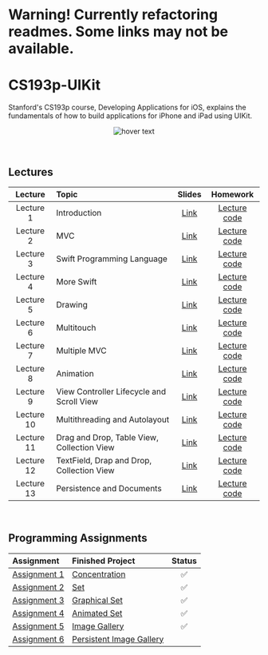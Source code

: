 # Warning! Currently refactoring readmes. Some links may not be available.

# CS193p-UIKit
Stanford's CS193p course, Developing Applications for iOS, explains the fundamentals of how to build applications for iPhone and iPad using UIKit.
<p align="center">
  <img src="https://miro.medium.com/max/1200/1*UlybzoOkP5X87QLW7e7Hwg.png" title="hover text">
</p>

<br>

## Lectures
| Lecture     | Topic                                                 | Slides                                                                                                                   | Homework          |
| :----:      | :---                                                  | :----:                                                                                                                   | :----:            | 
| Lecture 1   | Introduction                                          | [Link](https://github.com/maksim-mitrofanov/CS193p-UIKit/blob/main/Lectures/Lecture%201/Lecture%201%20Slides.pdf)        | [Lecture code](https://github.com/maksim-mitrofanov/CS193p-UIKit/blob/main/Lectures/Lecture%201/Readme.md)      |
| Lecture 2   | MVC                                                   | [Link](https://github.com/maksim-mitrofanov/CS193p-UIKit/blob/main/Lectures/Lecture%202/Lecture%202%20Slides.pdf)        | [Lecture code](https://github.com/maksim-mitrofanov/CS193p-UIKit/blob/main/Lectures/Lecture%202/Readme.md)      |
| Lecture 3   | Swift Programming Language                            | [Link](https://github.com/maksim-mitrofanov/CS193p-UIKit/blob/main/Lectures/Lecture%203/Lecture%203%20Slides.pdf)        | [Lecture code](https://github.com/maksim-mitrofanov/CS193p-UIKit/blob/main/Lectures/Lecture%203/Readme.md)      |
| Lecture 4   | More Swift                                            | [Link](https://github.com/maksim-mitrofanov/CS193p-UIKit/blob/main/Lectures/Lecture%204/Lecture%204%20Slides.pdf)        | [Lecture code](https://github.com/maksim-mitrofanov/CS193p-UIKit/blob/main/Lectures/Lecture%204/Readme.md)      |
| Lecture 5   | Drawing                                               | [Link](https://github.com/maksim-mitrofanov/CS193p-UIKit/blob/main/Lectures/Lecture%205/Lecture%205%20Slides.pdf)        | [Lecture code](https://github.com/maksim-mitrofanov/CS193p-UIKit/blob/main/Lectures/Lecture%205/Readme.md)      |
| Lecture 6   | Multitouch                                            | [Link](https://github.com/maksim-mitrofanov/CS193p-UIKit/blob/main/Lectures/Lecture%206/Lecture%206%20Slides.pdf)        | [Lecture code](https://github.com/maksim-mitrofanov/CS193p-UIKit/blob/main/Lectures/Lecture%206/Readme.md)      |
| Lecture 7   | Multiple MVC                                          | [Link](https://github.com/maksim-mitrofanov/CS193p-UIKit/blob/main/Lectures/Lecture%207/Lecture%207%20Slides.pdf)        | [Lecture code](https://github.com/maksim-mitrofanov/CS193p-UIKit/blob/main/Lectures/Lecture%207/Readme.md)      |
| Lecture 8   | Animation                                             | [Link](https://github.com/maksim-mitrofanov/CS193p-UIKit/blob/main/Lectures/Lecture%208/Lecture%208%20Slides.pdf)        | [Lecture code](https://github.com/maksim-mitrofanov/CS193p-UIKit/blob/main/Lectures/Lecture%208/Readme.md)      |
| Lecture 9   | View Controller Lifecycle and Scroll View             | [Link](https://github.com/maksim-mitrofanov/CS193p-UIKit/blob/main/Lectures/Lecture%209/Lecture%209%20Slides.pdf)        | [Lecture code](https://github.com/maksim-mitrofanov/CS193p-UIKit/blob/main/Lectures/Lecture%209/Readme.md)      |
| Lecture 10  | Multithreading and Autolayout                         | [Link](https://github.com/maksim-mitrofanov/CS193p-UIKit/blob/main/Lectures/Lecture%2010/Lecture%2010%20Slides.pdf)      | [Lecture code](https://github.com/maksim-mitrofanov/CS193p-UIKit/blob/main/Lectures/Lecture%2010/Readme.md)      |
| Lecture 11  | Drag and Drop, Table View, Collection View            | [Link](https://github.com/maksim-mitrofanov/CS193p-UIKit/blob/main/Lectures/Lecture%2011/Lecture%2011%20Slides.pdf)      | [Lecture code](https://github.com/maksim-mitrofanov/CS193p-UIKit/blob/main/Lectures/Lecture%2011/Readme.md)      |
| Lecture 12  | TextField, Drap and Drop, Collection View             | [Link](https://github.com/maksim-mitrofanov/CS193p-UIKit/blob/main/Lectures/Lecture%2012/Lecture%2012%20Slides.pdf)      | [Lecture code](https://github.com/maksim-mitrofanov/CS193p-UIKit/blob/main/Lectures/Lecture%2012/Readme.md)      |
| Lecture 13  | Persistence and Documents                             | [Link](https://github.com/maksim-mitrofanov/CS193p-UIKit/blob/main/Lectures/Lecture%2013/Lecture%2013%20Slides.pdf)      | [Lecture code](https://github.com/maksim-mitrofanov/CS193p-UIKit/blob/main/Lectures/Lecture%2013/Readme.md)      |      |
<br>

## Programming Assignments
| Assignment                                                                                                                                           | Finished Project                                                                                                              | Status   |
| :----                                                                                                                                                | :----                                                                                                                         | :----:   |
| [Assignment 1](https://github.com/maksim-mitrofanov/CS193p-UIKit/blob/main/Assignments/Assignment%201/Concentration.pdf)                             | [Concentration](https://github.com/maksim-mitrofanov/CS193p-UIKit/blob/main/Assignments/Assignment%201/Readme.md)             | ✅       |
| [Assignment 2](https://github.com/maksim-mitrofanov/CS193p-UIKit/blob/main/Assignments/Assignment%202/Set.pdf)                                       | [Set](https://github.com/maksim-mitrofanov/CS193p-UIKit/blob/main/Assignments/Assignment%202/Readme.md)                       | ✅       |
| [Assignment 3](https://github.com/maksim-mitrofanov/CS193p-UIKit/blob/main/Assignments/Assignment%203/Graphical%20Set.pdf)                           | [Graphical Set](https://github.com/maksim-mitrofanov/CS193p-UIKit/blob/main/Assignments/Assignment%203/Readme.md)             | ✅       |
| [Assignment 4](https://github.com/maksim-mitrofanov/CS193p-UIKit/blob/main/Assignments/Assignment%204/Animated%20Set.pdf)                            | [Animated Set](https://github.com/maksim-mitrofanov/CS193p-UIKit/blob/main/Assignments/Assignment%204/Readme.md)              | ✅       |
| [Assignment 5](https://github.com/maksim-mitrofanov/CS193p-UIKit/blob/main/Assignments/Assignment%205/Image%20Gallery.pdf)                           | [Image Gallery](https://github.com/maksim-mitrofanov/CS193p-UIKit/blob/main/Assignments/Assignment%205/Readme.md)             | ✅       |
| [Assignment 6](https://github.com/maksim-mitrofanov/CS193p-UIKit/blob/main/Assignments/Assignment%206/Persistent%20Image%20Gallery.pdf)              | [Persistent Image Gallery](https://github.com/maksim-mitrofanov/CS193p-UIKit/blob/main/Assignments/Assignment%206/Readme.md)  |         |
